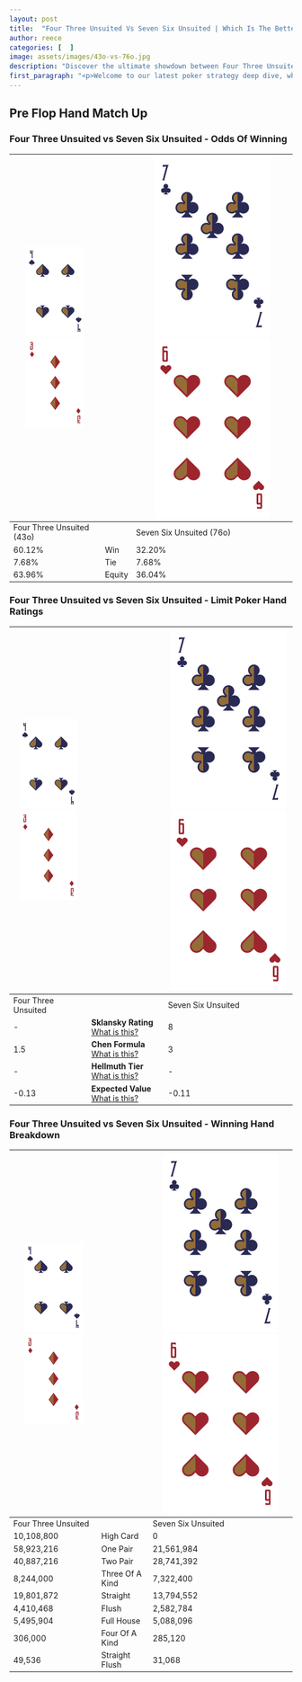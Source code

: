 ```yaml
---
layout: post
title:  "Four Three Unsuited Vs Seven Six Unsuited | Which Is The Better Hand In Poker? A Complete Guide"
author: reece
categories: [  ]
image: assets/images/43o-vs-76o.jpg
description: "Discover the ultimate showdown between Four Three Unsuited and Seven Six Unsuited in poker! Uncover the odds, strategies, and scenarios where one hand triumphs over the other. Get ready to up your poker game with this thrilling analysis."
first_paragraph: "<p>Welcome to our latest poker strategy deep dive, where we're pitting two distinct hands against each other in a high-stakes showdown: Four Three Unsuited vs Seven Six Unsuited.</p><p>In the dynamic world of poker, every decision counts, and knowing which hand holds the upper hand is key to your success at the table.</p><p>In this article, we'll dissect these two hands, explore the scenarios where one dominates the other, and equip you with the knowledge to make strategic choices that can tip the odds in your favor.</p><p>Get ready to unravel the intriguing dynamics of these poker hands and elevate your game to new heights.</p>"
---
```




[comment]: # (sp0)

## Pre Flop Hand Match Up

<div class="table hand-ratings" markdown="1"> 



### Four Three Unsuited vs Seven Six Unsuited - Odds Of Winning


    
| ![image info](assets/images/hand1/4.png) ![image info](assets/images/hand1/3o.png) |  | ![image info](assets/images/hand2/7.png) ![image info](assets/images/hand2/6o.png) |
| -------- | -------- | -------- |
| Four Three Unsuited (43o) |  | Seven Six Unsuited (76o) |
| 60.12% | Win | 32.20% |
| 7.68% | Tie | 7.68% |
| 63.96% | Equity | 36.04% |




[comment]: # (sp1)



### Four Three Unsuited vs Seven Six Unsuited - Limit Poker Hand Ratings


    
| ![image info](assets/images/hand1/4.png) ![image info](assets/images/hand1/3o.png) |  | ![image info](assets/images/hand2/7.png) ![image info](assets/images/hand2/6o.png) |
| -------- | -------- | -------- |
| Four Three Unsuited |  | Seven Six Unsuited |
| - | **Sklansky Rating** [What is this?](/sklansky-rating-explained) | 8 |
| 1.5 | **Chen Formula** [What is this?](/chen-formula-explained) | 3 |
| - | **Hellmuth Tier** [What is this?](/Hellmuth-tier-explained) | - |
| -0.13 | **Expected Value** [What is this?](/expected-value-explained) | -0.11 |




[comment]: # (sp2)



### Four Three Unsuited vs Seven Six Unsuited - Winning Hand Breakdown


    
| ![image info](assets/images/hand1/4.png) ![image info](assets/images/hand1/3o.png) |  | ![image info](assets/images/hand2/7.png) ![image info](assets/images/hand2/6o.png) |
| -------- | -------- | -------- |
| Four Three Unsuited |  | Seven Six Unsuited |
| 10,108,800 | High Card | 0 |
| 58,923,216 | One Pair | 21,561,984 |
| 40,887,216 | Two Pair | 28,741,392 |
| 8,244,000 | Three Of A Kind | 7,322,400 |
| 19,801,872 | Straight | 13,794,552 |
| 4,410,468 | Flush | 2,582,784 |
| 5,495,904 | Full House | 5,088,096 |
| 306,000 | Four Of A Kind | 285,120 |
| 49,536 | Straight Flush | 31,068 |




[comment]: # (sp3)



</div>

[comment]: # (sp4)



[comment]: # (sp5)

